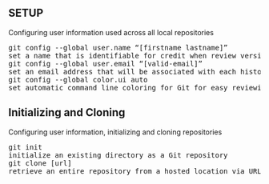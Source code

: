 
<h2>SETUP</h2>
<p>Configuring user information used across all local repositories</p>

<pre>
git config --global user.name “[firstname lastname]”
set a name that is identifiable for credit when review version history
git config --global user.email “[valid-email]”
set an email address that will be associated with each history marker
git config --global color.ui auto
set automatic command line coloring for Git for easy reviewing
</pre>

<h2>Initializing and Cloning</h2>
<p>Configuring user information, initializing and cloning repositories</p>
<pre>
git init
initialize an existing directory as a Git repository
git clone [url]
retrieve an entire repository from a hosted location via URL
</pre>
